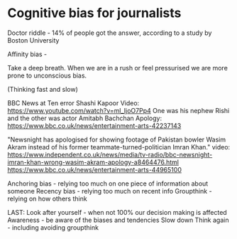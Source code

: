 # Cognitive bias for journalists



Doctor riddle - 14% of people got the answer, according to a study by Boston University

Affinity bias -

Take a deep breath. When we are in a rush or feel pressurised we are more prone to unconscious bias.

(Thinking fast and slow)

BBC News at Ten error Shashi Kapoor
Video:
https://www.youtube.com/watch?v=ml_IjoO7Pp4
One was his nephew Rishi and the other was actor Amitabh Bachchan
Apology:
https://www.bbc.co.uk/news/entertainment-arts-42237143

"Newsnight has apologised for showing footage of Pakistan bowler Wasim Akram instead of his former teammate-turned-politician Imran Khan."
video: https://www.independent.co.uk/news/media/tv-radio/bbc-newsnight-imran-khan-wrong-wasim-akram-apology-a8464476.html
https://www.bbc.co.uk/news/entertainment-arts-44965100

Anchoring bias - relying too much on one piece of information about someone
Recency bias - relying too much on recent info
Groupthink - relying on how others think

LAST:
Look after yourself - when not 100% our decision making is affected
Awareness - be aware of the biases and tendencies
Slow down
Think again - including avoiding groupthink
